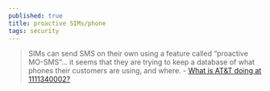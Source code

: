 ```yaml
---
published: true
title: proactive SIMs/phone
tags: security
---
```

> SIMs can send SMS on their own using a feature called “proactive MO-SMS”... it seems that they are trying to keep a database of what phones their customers are using, and where. - [What is AT&T doing at 1111340002?](https://scribe.rip/telecom-expert/what-is-at-t-doing-at-1111340002-c418876c212c)